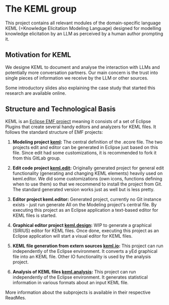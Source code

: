 # The KEML group

This project contains all relevant modules of the domain-specific language KEML (=Knowledge Elicitation Modeling Language) designed for modelling knowledge elicitation by an LLM as perceived by a human author prompting it.

## Motivation for KEML
We designe KEML to document and analyse the interaction with LLMs and potentially more conversation partners. Our main concern is the trust into single pieces of information we receive by the LLM or other sources.

Some introductory slides also explaining the case study that started this research are available online.

## Structure and Technological Basis

KEML is an [Eclipse EMF project](https://projects.eclipse.org/projects/modeling.emf.emf) meaning it consists of a set of Eclipse Plugins that create several handy editors and analyzers for KEML files.
It follows the standard structure of EMF projects:

1) **Modeling project [keml](https://gitlab.uni-koblenz.de/keml/keml):** The central definition of the .ecore file. The two projects edit and editor can be generated in Eclipse just based on this file. Since edit had some customizations, it is recommended to fork it from this GitLab group.

2) **Edit code project [keml.edit]():** Originally generated project for general edit functionality (generating and changing KEML elements) heavily used on keml.editor. We did some customizations (own icons, functions defining when to use them) so that we recommend to install the project from Git. The standard generated version works just as well but is less pretty.

3) **Editor project keml.editor:** Generated project, currently no Git instance exists - just run generate All on the Modeling project's central file. By executing this project as an Eclipse application a text-based editor for KEML files is started.

4) **Graphical editor project [keml.design](https://gitlab.uni-koblenz.de/keml/keml.design):** WIP to generate a graphical (SIRIUS) editor for KEML files. Once done, executing this project as an Eclipse application will start a visual editor for KEML files.

5) **KEML file generation from extern sources [keml.io](https://gitlab.uni-koblenz.de/keml/keml.io):** This project can run independently of the Eclipse environment. It converts a yEd graphical file into an KEML file. Other IO functionality is used by the analysis project.

6) **Analysis of KEML files [keml.analysis](https://gitlab.uni-koblenz.de/keml/keml.analysis):** This project can run independently of the Eclipse environment. It generates statistical information in various formats about an input KEML file.

More information about the subprojects is available in their respective ReadMes.